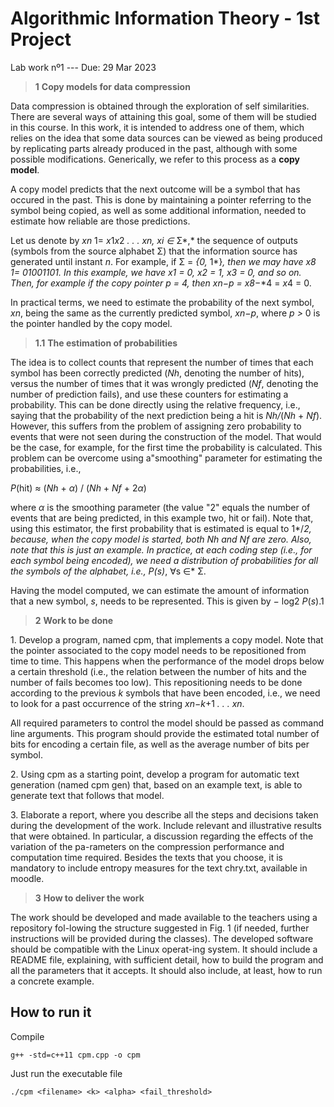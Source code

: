 # Algorithmic Information Theory - 1st Project

 Lab work nº1 --- Due: 29 Mar 2023 <br>

 > **1** **Copy models for data compression**

 Data compression is obtained through the exploration of self
 similarities. There are several ways of attaining this goal, some of
 them will be studied in this course. In this work, it is intended to
 address one of them, which relies on the idea that some data sources
 can be viewed as being produced by replicating parts already produced
 in the past, although with some possible modifications. Generically,
 we refer to this process as a **copy model**.

 A copy model predicts that the next outcome will be a symbol that has
 occured in the past. This is done by maintaining a pointer referring
 to the symbol being copied, as well as some additional information,
 needed to estimate how reliable are those predictions.

 Let us denote by *xn* 1= *x*1*x*2 *. . . xn, xi ∈* Σ*,* the sequence
 of outputs (symbols from the source alphabet Σ) that the information
 source has generated until instant *n*. For example, if Σ = *{*0*,*
 1*}*, then we may have *x*8 1= 01001101. In this example, we have *x*1
 = 0, *x*2 = 1, *x*3 = 0, and so on. Then, for example if the copy
 pointer *p* = 4, then *xn−p* = *x*8*−*4 = *x*4 = 0.

 In practical terms, we need to estimate the probability of the next
 symbol, *xn*, being the same as the currently predicted symbol,
 *xn−p*, where *p \>* 0 is the pointer handled by the copy model.

 > **1.1** **The estimation of probabilities**

 The idea is to collect counts that represent the number of times that
 each symbol has been correctly predicted (*Nh*, denoting the number of
 hits), versus the number of times that it was wrongly predicted (*Nf*,
 denoting the number of prediction fails), and use these counters for
 estimating a probability. This can be done directly using the relative
 frequency, i.e., saying that the probability of the next prediction
 being a hit is *Nh/*(*Nh* + *Nf*). However, this suffers from the
 problem of assigning zero probability to events that
 were not seen during the construction of the model. That would be the
 case, for example, for the first time the probability is calculated.
 This problem can be overcome using a"smoothing" parameter for
 estimating the probabilities, i.e.,

 *P*(hit) *≈*                       (*Nh* + *α*) / (*Nh* + *Nf* + 2*α*)             

 where *α* is the smoothing parameter (the value "2" equals the number
 of events that are being predicted, in this example two, hit or fail).
 Note that, using this estimator, the first probability that is
 estimated is equal to 1*/*2, because, when the copy model is started,
 both *Nh* and *Nf* are zero. Also, note that this is just an example.
 In practice, at each coding step (i.e., for each symbol being
 encoded), we need a distribution of probabilities for all the symbols
 of the alphabet, i.e., *P*(*s*)*, ∀s ∈* Σ.

 Having the model computed, we can estimate the amount of information
 that a new symbol, *s*, needs to be represented. This is given by *−*
 log2 *P*(*s*).1

 >  **2**  **Work to be done**

 1\. Develop a program, named cpm, that implements a copy model. Note that the
 pointer associated to the copy model needs to be repositioned from
 time to time. This happens when the performance of the model drops
 below a certain threshold (i.e., the relation between the number of
 hits and the number of fails becomes too low). This repositioning
 needs to be done according to the previous *k* symbols that have been
 encoded, i.e., we need to look for a past occurrence of the string
 *xn−k*+1 *. . . xn*.

 All required parameters to control the model should be passed as
 command line arguments. This program should provide the estimated
 total number of bits for encoding a certain file, as well as the
 average number of bits per symbol.

 2\. Using cpm as a starting point, develop a program for automatic
 text generation (named cpm gen) that, based on an example text, is
 able to generate text that follows that model.

 3\. Elaborate a report, where you describe all the steps and decisions
 taken during the development of the work. Include relevant and
 illustrative results that were obtained. In particular, a discussion
 regarding the effects of the variation of the pa-rameters on the
 compression performance and computation time required. Besides the
 texts that you choose, it is mandatory to include entropy measures for
 the text chry.txt, available in moodle.

> **3** **How to deliver the work**

 The work should be developed and made available to the teachers using
 a repository fol-lowing the structure suggested in Fig. 1 (if needed,
 further instructions will be provided during the classes). The
 developed software should be compatible with the Linux operat-ing
 system. It should include a README file, explaining, with sufficient
 detail, how to build the program and all the parameters that it
 accepts. It should also include, at least, how to run a concrete
 example.

## How to run it

Compile
```
g++ -std=c++11 cpm.cpp -o cpm
```

Just run the executable file
```
./cpm <filename> <k> <alpha> <fail_threshold>
```